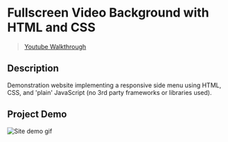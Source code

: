 # **Fullscreen Video Background with HTML and CSS**
> [Youtube Walkthrough](https://www.youtube.com/watch?v=wpGNFGqNfdU&list=WL&index=3&t=1175s)

## **Description**
Demonstration website implementing a responsive side menu using HTML, CSS, and 'plain' JavaScript (no 3rd party frameworks or libraries used). 

## **Project Demo**
![Site demo gif]()